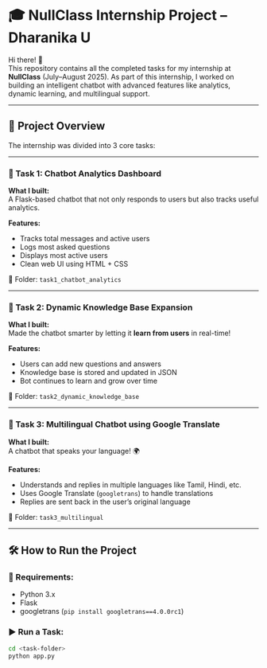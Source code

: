 # 🎓 NullClass Internship Project – Dharanika U

Hi there! 👋  
This repository contains all the completed tasks for my internship at **NullClass** (July–August 2025). As part of this internship, I worked on building an intelligent chatbot with advanced features like analytics, dynamic learning, and multilingual support.

---

## 📌 Project Overview

The internship was divided into 3 core tasks:

---

### 🔹 Task 1: Chatbot Analytics Dashboard

**What I built:**  
A Flask-based chatbot that not only responds to users but also tracks useful analytics.

**Features:**
- Tracks total messages and active users
- Logs most asked questions
- Displays most active users
- Clean web UI using HTML + CSS

📁 Folder: `task1_chatbot_analytics`

---

### 🔹 Task 2: Dynamic Knowledge Base Expansion

**What I built:**  
Made the chatbot smarter by letting it **learn from users** in real-time!

**Features:**
- Users can add new questions and answers
- Knowledge base is stored and updated in JSON
- Bot continues to learn and grow over time

📁 Folder: `task2_dynamic_knowledge_base`

---

### 🔹 Task 3: Multilingual Chatbot using Google Translate

**What I built:**  
A chatbot that speaks your language! 🌍

**Features:**
- Understands and replies in multiple languages like Tamil, Hindi, etc.
- Uses Google Translate (`googletrans`) to handle translations
- Replies are sent back in the user’s original language

📁 Folder: `task3_multilingual`

---

## 🛠 How to Run the Project

### 🔧 Requirements:
- Python 3.x
- Flask
- googletrans (`pip install googletrans==4.0.0rc1`)

### ▶️ Run a Task:

```bash
cd <task-folder>
python app.py
